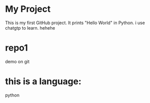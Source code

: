 # My Project
This is my first GitHub project.
It prints "Hello World" in Python.
i use chatgtp to learn. hehehe
# repo1
demo on git
# this is a language:
python